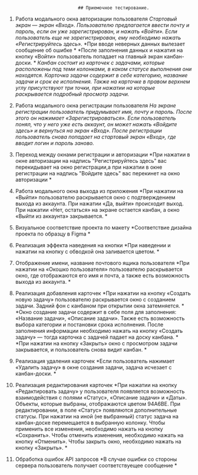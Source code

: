                                ## Приемочное тестирование.
1.	Работа модального окна авторизации пользователя
    *Стартовый экран — экран «Вход». 
Пользователю предлагается ввести почту и пароль, если он уже зарегистрирован, и нажать «Войти». 
Если пользователь еще не зарегистрирован, ему необходимо нажать «Регистрируйтесь здесь».*
*При вводе неверных данных вылезает сообщение об ошибке *
*После заполнения данных и нажатия на кнопку «Войти» пользователь попадает на главный экран канбан-доски. *
*Канбан состоит из карточек с задачами, которые расположены под теми колонками, в каком статусе выполнения они находятся.
Карточка задачи содержит в себе категорию, название задачи и срок ее исполнения. Также на карточке в правом верхнем углу присутствуют три точки, при нажатии на которые раскрывается подробный просмотр задачи.*
2.	 Работа модального окна регистрации пользователя
*На экране регистрации пользователь придумывает имя, почту и пароль. После этого он нажимает «Зарегистрироваться». 
Если пользователь понял, что у него уже есть аккаунт, он может нажать «Войдите здесь» и вернуться на экран «Вход».
После регистрации пользователь снова попадает на стартовый экран «Вход», где вводит логин и пароль заново.*

3.	Переход между окнами регистрации и авторизации
  *При нажатии в окне авторизации на надпись "Регистрируйтесь здесь" вас перекидывает на окно регистрации,а при нажатии в окне регистрации на надпись "Войдите здесь" вас перекинет на окно авторизации *

4.	Работа модального окна выхода  из приложения
*При нажатии на «Выйти» пользователю раскрывается окно с подтверждением выхода из аккаунта. При нажатии «Да, выйти» происходит выход. При нажатии «Нет, остаться» на экране остается канбан, а окно «Выйти из аккаунта» закрывается. *
5.	Визуальное соответствие проекта по макету
*Соответствие дизайна проекта по образцу в Figma *
6.	Реализация эффекта наведения на кнопки
*При наведении и нажатии на кнопку с обводкой она заливается цветом. *
7.	Отображение имени, название почтового ящика пользователя
*При нажатии на «Окошко пользователя» пользователю раскрывается окно, где отображаются его имя и почта, а также есть возможность выхода из аккаунта. *
8.	Реализация добавления карточек
   *При нажатии на кнопку «Создать новую задачу» пользователю раскрывается окно с созданием задачи. 
Задний фон с канбаном при открытии окна затемняется. *
*Окно создание задачи содержит в себе поля для заполнения: «Название задачи», «Описание задачи». Также есть возможность выбора категории и постановки срока исполнения.
После заполнения информации необходимо нажать на кнопку «Создать задачу» — тогда карточка с задачей падает на доску канбана. *
*При нажатии на кнопку «Закрыть» окно с просмотром задачи закрывается, и пользователь снова видит канбан. *
9.	Реализация удаления карточек
*Если пользователь нажимает «Удалить задачу» в окне создания задачи, задача исчезает с канбан-доски. *
10. Реализация редактирования карточек
*При нажатии на кнопку «Редактировать задачу» у пользователя появляется возможность взаимодействия с полями «Статус», «Описание задачи» и «Даты».
Объекты, которые выбраны, отображаются цветом 94A6BE.
При редактировании, в поле «Статус» появляются дополнительные статусы. При нажатии на иной (не выбранный) статус задача на канбан-доске перемещается в выбранную колонку.
Чтобы применить все изменения, необходимо нажать на кнопку «Сохранить».
Чтобы отменить изменения, необходимо нажать на кнопку «Отменить».
Чтобы закрыть окно, необходимо нажать на кнопку «Закрыть». *
11.	Обработка ошибок API запросов
*В случае ошибки со стороны сервера пользователь получает соответствуещее сообщение   *

